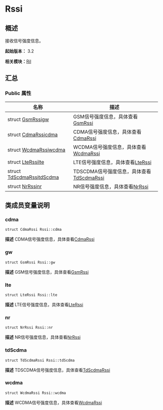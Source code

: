 # Rssi


## 概述

接收信号强度信息。

**起始版本：** 3.2

**相关模块：**[Ril](_ril_v11.md)


## 汇总


### Public 属性

| 名称 | 描述 | 
| -------- | -------- |
| struct [GsmRssi](_gsm_rssi_v11.md)[gw](#gw) | GSM信号强度信息，具体查看[GsmRssi](_gsm_rssi_v11.md) | 
| struct [CdmaRssi](_cdma_rssi_v11.md)[cdma](#cdma) | CDMA信号强度信息，具体查看[CdmaRssi](_cdma_rssi_v11.md) | 
| struct [WcdmaRssi](_wcdma_rssi_v11.md)[wcdma](#wcdma) | WCDMA信号强度信息，具体查看[WcdmaRssi](_wcdma_rssi_v11.md) | 
| struct [LteRssi](_lte_rssi_v11.md)[lte](#lte) | LTE信号强度信息，具体查看[LteRssi](_lte_rssi_v11.md) | 
| struct [TdScdmaRssi](_td_scdma_rssi_v11.md)[tdScdma](#tdscdma) | TDSCDMA信号强度信息，具体查看[TdScdmaRssi](_td_scdma_rssi_v11.md) | 
| struct [NrRssi](_nr_rssi_v11.md)[nr](#nr) | NR信号强度信息，具体查看[NrRssi](_nr_rssi_v11.md) | 


## 类成员变量说明


### cdma

```
struct CdmaRssi Rssi::cdma
```
**描述**
CDMA信号强度信息，具体查看[CdmaRssi](_cdma_rssi_v11.md)


### gw

```
struct GsmRssi Rssi::gw
```
**描述**
GSM信号强度信息，具体查看[GsmRssi](_gsm_rssi_v11.md)


### lte

```
struct LteRssi Rssi::lte
```
**描述**
LTE信号强度信息，具体查看[LteRssi](_lte_rssi_v11.md)


### nr

```
struct NrRssi Rssi::nr
```
**描述**
NR信号强度信息，具体查看[NrRssi](_nr_rssi_v11.md)


### tdScdma

```
struct TdScdmaRssi Rssi::tdScdma
```
**描述**
TDSCDMA信号强度信息，具体查看[TdScdmaRssi](_td_scdma_rssi_v11.md)


### wcdma

```
struct WcdmaRssi Rssi::wcdma
```
**描述**
WCDMA信号强度信息，具体查看[WcdmaRssi](_wcdma_rssi_v11.md)
